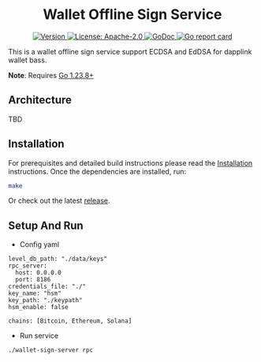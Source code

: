 <!--
parent:
  order: false
-->

<div align="center">
  <h1> Wallet Offline Sign Service </h1>
</div>

<div align="center">
  <a href="https://github.com/dapplink-baas/wallet-sign-server/releases/latest">
    <img alt="Version" src="https://img.shields.io/github/tag/dapplink-baas/wallet-sign-server.svg" />
  </a>
  <a href="https://github.com/dapplink-baas/wallet-sign-server/blob/main/LICENSE">
    <img alt="License: Apache-2.0" src="https://img.shields.io/github/license/dapplink-baas/wallet-sign-server.svg" />
  </a>
  <a href="https://pkg.go.dev/github.com/dapplink-baas/wallet-sign-server">
    <img alt="GoDoc" src="https://godoc.org/github.com/dapplink-baas/wallet-sign-server?status.svg" />
  </a>
  <a href="https://goreportcard.com/report/github.com/dapplink-baas/wallet-sign-server">
    <img alt="Go report card" src="https://goreportcard.com/badge/github.com/dapplink-baas/wallet-sign-server"/>
  </a>
</div>

This is a wallet offline sign service support ECDSA and EdDSA for dapplink wallet bass.


**Note**: Requires [Go 1.23.8+](https://golang.org/dl/)

## Architecture

TBD

## Installation

For prerequisites and detailed build instructions please read the [Installation](https://github.com/dapplink-baas/wallet-sign-server/) instructions. Once the dependencies are installed, run:

```bash
make 
```

Or check out the latest [release](https://github.com/dapplink-baas/wallet-sign-server).


## Setup And Run

- Config yaml
```
level_db_path: "./data/keys"
rpc_server:
  host: 0.0.0.0
  port: 8186
credentials_file: "./"
key_name: "hsm"
key_path: "./keypath"
hsm_enable: false

chains: [Bitcoin, Ethereum, Solana]
```

- Run service

```
./wallet-sign-server rpc
```



